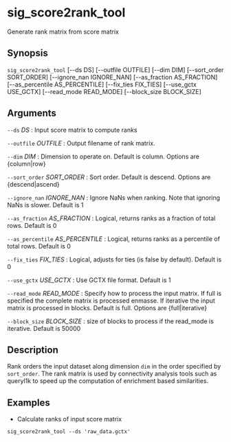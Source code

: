 # sig_score2rank_tool
Generate rank matrix from score matrix

## Synopsis
`sig_score2rank_tool` [--ds DS] [--outfile 
OUTFILE] [--dim DIM] [--sort_order SORT_ORDER] [--ignore_nan IGNORE_NAN] [--as_fraction 
AS_FRACTION] [--as_percentile AS_PERCENTILE] [--fix_ties FIX_TIES] [--use_gctx USE_GCTX] 
[--read_mode READ_MODE] [--block_size BLOCK_SIZE]

## Arguments

`--ds` *DS*
: Input score matrix to compute ranks

`--outfile` *OUTFILE*
: Output filename of rank matrix.

`--dim` *DIM*
: Dimension to operate on. Default is column. Options are {column|row}

`--sort_order` *SORT_ORDER*
: Sort order. Default is descend. Options are {descend|ascend}

`--ignore_nan` *IGNORE_NAN*
: Ignore NaNs when ranking. Note that ignoring NaNs is slower. Default is 1

`--as_fraction` *AS_FRACTION*
: Logical, returns ranks as a fraction of total rows. Default is 0

`--as_percentile` *AS_PERCENTILE*
: Logical, returns ranks as a percentile of total rows. Default is 0

`--fix_ties` *FIX_TIES*
: Logical, adjusts for ties (is false by default). Default is 0

`--use_gctx` *USE_GCTX*
: Use GCTX file format. Default is 1

`--read_mode` *READ_MODE*
: Specify how to process the input matrix. If full is specified the complete 
matrix is processed enmasse. If iterative the input matrix is processed in 
blocks. Default is full. Options are {full|iterative}

`--block_size` *BLOCK_SIZE*
: size of blocks to process if the read_mode is iterative. Default is 50000

## Description
Rank orders the input dataset along dimension `dim` in the order specified by `sort_order`. The rank matrix is used by connectivity analysis tools such as queryl1k to speed up the computation of enrichment based similarities.
 
## Examples
 
- Calculate ranks of input score matrix

`sig_score2rank_tool --ds 'raw_data.gctx'`
 
 

